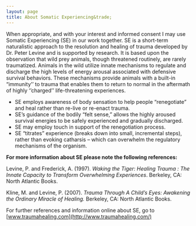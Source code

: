 ```yaml
---
layout: page
title: About Somatic Experiencing&trade;
---
```

When appropriate, and with your interest and informed consent I may use
Somatic Experiencing (SE) in our work together.  SE is a short-term
naturalistic approach to the resolution and healing of trauma developed by Dr.
Peter Levine and is supported by research. It is based upon the observation
that wild prey animals, though threatened routinely, are rarely traumatized.
Animals in the wild utilize innate mechanisms to regulate and discharge the
high levels of energy arousal associated with defensive survival behaviors.
These mechanisms provide animals with a built-in “immunity’’ to trauma that
enables them to return to normal in the aftermath of highly ‘’charged’’
life-threatening experiences.

 * SE employs awareness of body sensation to help people “renegotiate” and heal rather than re-live or re-enact trauma.
 * SE’s guidance of the bodily “felt sense,” allows the highly aroused survival energies to be safely experienced and gradually discharged.
 * SE may employ touch in support of the renegotiation process.
 * SE “titrates” experience (breaks down into small, incremental steps), rather than evoking catharsis – which can overwhelm the regulatory mechanisms of the organism.
 
**For more information about SE please note the following references:**

Levine, P. and Frederick, A. (1997). _Waking the Tiger: Healing Trauma : The
Innate Capacity to Transform Overwhelming Experiences_. Berkeley, CA: North
Atlantic Books.

Kline, M. and Levine, P. (2007). _Trauma Through A Child’s Eyes: Awakening the
Ordinary Miracle of Healing._ Berkeley, CA:  North Atlantic Books.

For further references and information online about SE, go to
[www.traumahealing.com](http://www.traumahealing.com/)

